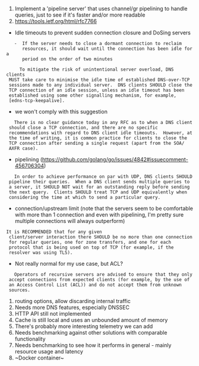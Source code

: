 1. Implement a 'pipeline server' that uses channel/gr pipelining to handle queries, just to see if it's faster and/or more readable
1. https://tools.ietf.org/html/rfc7766
  * Idle timeouts to prevent sudden connection closure and DoSing servers
  ```
     -  If the server needs to close a dormant connection to reclaim
        resources, it should wait until the connection has been idle for a
        period on the order of two minutes
  ```
  ```
       To mitigate the risk of unintentional server overload, DNS clients
   MUST take care to minimise the idle time of established DNS-over-TCP
   sessions made to any individual server.  DNS clients SHOULD close the
   TCP connection of an idle session, unless an idle timeout has been
   established using some other signalling mechanism, for example,
   [edns-tcp-keepalive].
  ```
  * we won't comply with this suggestion
  ```
     There is no clear guidance today in any RFC as to when a DNS client
   should close a TCP connection, and there are no specific
   recommendations with regard to DNS client idle timeouts.  However, at
   the time of writing, it is common practice for clients to close the
   TCP connection after sending a single request (apart from the SOA/
   AXFR case).
  ```
  * pipelining (https://github.com/golang/go/issues/4842#issuecomment-456706304)
  ```
     In order to achieve performance on par with UDP, DNS clients SHOULD
   pipeline their queries.  When a DNS client sends multiple queries to
   a server, it SHOULD NOT wait for an outstanding reply before sending
   the next query.  Clients SHOULD treat TCP and UDP equivalently when
   considering the time at which to send a particular query.
  ```
  * connection/upstream limit (note that the servers seem to be comfortable with more than 1 connection and even with pipelining, I'm pretty sure multiple connections will always outperform)
  ```
  It is RECOMMENDED that for any given
   client/server interaction there SHOULD be no more than one connection
   for regular queries, one for zone transfers, and one for each
   protocol that is being used on top of TCP (for example, if the
   resolver was using TLS).
  ```
  * Not really normal for my use case, but ACL?
  ```
     Operators of recursive servers are advised to ensure that they only
   accept connections from expected clients (for example, by the use of
   an Access Control List (ACL)) and do not accept them from unknown
   sources.
  ```
1. routing options, allow discarding internal traffic
1. Needs more DNS features, especially DNSSEC
1. HTTP API still not implemented
1. Cache is still local and uses an unbounded amount of memory
1. There's probably more interesting telemetry we can add
1. Needs benchmarking against other solutions with comparable functionality
1. Needs benchmarking to see how it performs in general - mainly resource usage and latency
1. ~Docker container~

